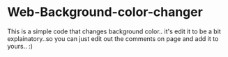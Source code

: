 # Web-Background-color-changer
This is a simple code that changes background color.. it's edit it to be a bit explainatory..so you can just edit out the comments on page and add it to yours.. :) 
